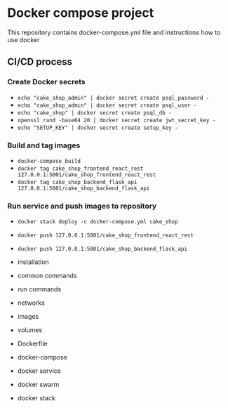 # Docker compose project

This repository contains docker-compose.yml file and instructions how to use docker

## CI/CD process

### Create Docker secrets

- `echo "cake_shop_admin" | docker secret create psql_password -`
- `echo "cake_shop_admin" | docker secret create psql_user -`
- `echo "cake_shop" | docker secret create psql_db -`
- `openssl rand -base64 20 | docker secret create jwt_secret_key -`
- `echo "SETUP_KEY" | docker secret create setup_key -`

### Build and tag images

- `docker-compose build`
- `docker tag cake_shop_frontend_react_rest 127.0.0.1:5001/cake_shop_frontend_react_rest`
- `docker tag cake_shop_backend_flask_api 127.0.0.1:5001/cake_shop_backend_flask_api`

### Run service and push images to repository

- `docker stack deploy -c docker-compose.yml cake_shop`
- `docker push 127.0.0.1:5001/cake_shop_frontend_react_rest`
- `docker push 127.0.0.1:5001/cake_shop_backend_flask_api`

- installation
- common commands
- run commands
- networks
- images
- volumes
- Dockerfile
- docker-compose
- docker service
- docker swarm
- docker stack
